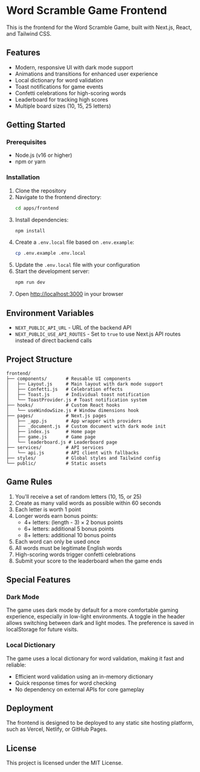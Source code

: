 # Word Scramble Game Frontend

This is the frontend for the Word Scramble Game, built with Next.js, React, and Tailwind CSS.

## Features

- Modern, responsive UI with dark mode support
- Animations and transitions for enhanced user experience
- Local dictionary for word validation
- Toast notifications for game events
- Confetti celebrations for high-scoring words
- Leaderboard for tracking high scores
- Multiple board sizes (10, 15, 25 letters)

## Getting Started

### Prerequisites

- Node.js (v16 or higher)
- npm or yarn

### Installation

1. Clone the repository
2. Navigate to the frontend directory:
   ```bash
   cd apps/frontend
   ```
3. Install dependencies:
   ```bash
   npm install
   ```
4. Create a `.env.local` file based on `.env.example`:
   ```bash
   cp .env.example .env.local
   ```
5. Update the `.env.local` file with your configuration
6. Start the development server:
   ```bash
   npm run dev
   ```
7. Open [http://localhost:3000](http://localhost:3000) in your browser

## Environment Variables

- `NEXT_PUBLIC_API_URL` - URL of the backend API
- `NEXT_PUBLIC_USE_API_ROUTES` - Set to `true` to use Next.js API routes instead of direct backend calls

## Project Structure

```
frontend/
├── components/       # Reusable UI components
│   ├── Layout.js     # Main layout with dark mode support
│   ├── Confetti.js   # Celebration effects
│   ├── Toast.js      # Individual toast notification
│   └── ToastProvider.js # Toast notification system
├── hooks/            # Custom React hooks
│   └── useWindowSize.js # Window dimensions hook
├── pages/            # Next.js pages
│   ├── _app.js       # App wrapper with providers
│   ├── _document.js  # Custom document with dark mode init
│   ├── index.js      # Home page
│   ├── game.js       # Game page
│   └── leaderboard.js # Leaderboard page
├── services/         # API services
│   └── api.js        # API client with fallbacks
├── styles/           # Global styles and Tailwind config
└── public/           # Static assets
```

## Game Rules

1. You'll receive a set of random letters (10, 15, or 25)
2. Create as many valid words as possible within 60 seconds
3. Each letter is worth 1 point
4. Longer words earn bonus points:
   - 4+ letters: (length - 3) × 2 bonus points
   - 6+ letters: additional 5 bonus points
   - 8+ letters: additional 10 bonus points
5. Each word can only be used once
6. All words must be legitimate English words
7. High-scoring words trigger confetti celebrations
8. Submit your score to the leaderboard when the game ends

## Special Features

### Dark Mode

The game uses dark mode by default for a more comfortable gaming experience, especially in low-light environments. A toggle in the header allows switching between dark and light modes. The preference is saved in localStorage for future visits.

### Local Dictionary

The game uses a local dictionary for word validation, making it fast and reliable:

- Efficient word validation using an in-memory dictionary
- Quick response times for word checking
- No dependency on external APIs for core gameplay

## Deployment

The frontend is designed to be deployed to any static site hosting platform, such as Vercel, Netlify, or GitHub Pages.

## License

This project is licensed under the MIT License.
